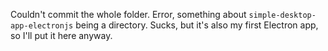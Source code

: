 Couldn't commit the whole folder. Error, something about `simple-desktop-app-electronjs` being a directory. Sucks, but it's also my first Electron app, so I'll put it here anyway.